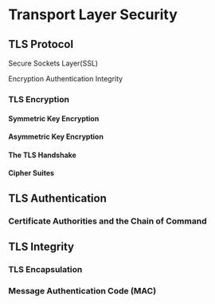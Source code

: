 # Transport Layer Security

## TLS Protocol

Secure Sockets Layer(SSL)

Encryption
Authentication
Integrity

### TLS Encryption

#### Symmetric Key Encryption

#### Asymmetric Key Encryption

#### The TLS Handshake

#### Cipher Suites

## TLS Authentication

### Certificate Authorities and the Chain of Command

## TLS Integrity

### TLS Encapsulation

### Message Authentication Code (MAC)

